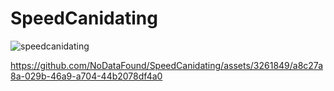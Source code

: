 # SpeedCanidating


![speedcanidating](https://github.com/NoDataFound/SpeedCandidating/assets/3261849/55686257-67c7-4549-992b-f91c40d3ee0b)


https://github.com/NoDataFound/SpeedCanidating/assets/3261849/a8c27a8a-029b-46a9-a704-44b2078df4a0
